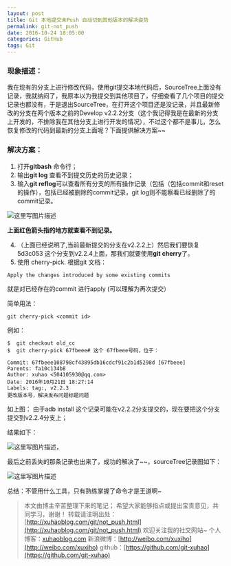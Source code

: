 ```yaml
---
layout: post
title: Git 本地提交未Push 自动切到其他版本的解决姿势
permalink: git-not_push
date: 2016-10-24 18:05:00
categories: GitHub
tags: Git
---
```



### **现象描述：**

我在现有的分支上进行修改代码，使用git提交本地代码后，SourceTree上面没有记录，我就纳闷了，我原本以为我提交到其他项目了，仔细查看了几个项目的提交记录也都没有，于是退出SourceTree，在打开这个项目还是没记录，并且最新修改的分支在两个版本之前的Develop v2.2.2分支（这个我记得我是在最新的分支上开发的，不排除我在其他分支上进行开发的情况），不过这个都不是事儿，怎么恢复修改的代码到最新的分支上面呢？下面提供解决方案~~

### **解决方案：**

1. 打开**gitbash** 命令行；
2. 输出**git log** 查看不到提交历史的历史记录；  
3. 输入**git reflog**可以查看所有分支的所有操作记录（包括（包括commit和reset的操作），包括已经被删除的commit记录，git log则不能察看已经删除了的commit记录。

![这里写图片描述](http://img.blog.csdn.net/20161024172334515)

**上面红色箭头指的地方就查看不到记录。**
<!-- more -->
 4. （上面已经说明了,当前最新提交的分支在v2.2.2上）然后我们要恢复5d3c053 这个分支到v2.2.4上面，那我们就要使用**git cherry**了。
 5. 使用 cherry-pick.  根据git 文档：

```
Apply the changes introduced by some existing commits 
```

就是对已经存在的commit 进行apply (可以理解为再次提交）

简单用法：

```
git cherry-pick <commit id>
```


例如：


```
$  git checkout old_cc
$  git cherry-pick 67fbeee# 这个 67fbeee号码，位于：
```

```
Commit: 67fbeee108798cf43895db16cdcf91c2b1d5298d [67fbeee]
Parents: fa10c134b8
Author: xuhao <504105930@qq.com>
Date: 2016年10月21日 18:27:14
Labels: tag:, v2.2.3
更改版本号，解决发布问题标题问题

```

如上图：
由于adb install 这个记录可能在v2.2.2分支提交的，现在要把这个分支提交到v2.2.4分支上；

结果如下：

![这里写图片描述](http://img.blog.csdn.net/20161024175356461)，

最后之前丢失的那条记录也出来了，成功的解决了~~，sourceTree记录图如下：

![这里写图片描述](http://img.blog.csdn.net/20161024175647103)

总结：不管用什么工具，只有熟练掌握了命令才是王道啊~

> 本文由博主辛苦整理下来的笔记； 
> 希望大家能够指点或提出宝贵意见，共同学习，谢谢！ 
> 转载请注明出处：[http://xuhaoblog.com/git/not_push.html](http://xuhaoblog.com/git/not_push.html)
> 欢迎关注我的社交网站~
> 个人博客：[xuhaoblog.com](http://xuhaoblog.com)
> 新浪微博：[http://weibo.com/xuxiho](http://weibo.com/xuxiho)
> github：[https://github.com/git-xuhao](https://github.com/git-xuhao)

